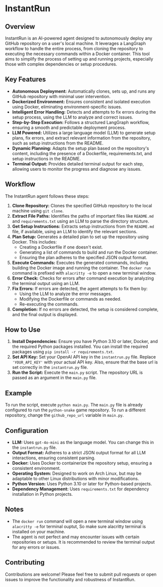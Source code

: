 # InstantRun

## Overview

InstantRun is an AI-powered agent designed to autonomously deploy any GitHub repository on a user's local machine. It leverages a LangGraph workflow to handle the entire process, from cloning the repository to executing the necessary commands within a Docker container. This tool aims to simplify the process of setting up and running projects, especially those with complex dependencies or setup procedures.

## Key Features

-   **Autonomous Deployment:** Automatically clones, sets up, and runs any GitHub repository with minimal user intervention.
-   **Dockerized Environment:** Ensures consistent and isolated execution using Docker, eliminating environment-specific issues.
-   **Intelligent Error Handling:** Detects and attempts to fix errors during the setup process, using the LLM to analyze and correct issues.
-   **Step-by-Step Execution:** Follows a structured LangGraph workflow, ensuring a smooth and predictable deployment process.
-   **LLM Powered:** Utilizes a large language model (LLM) to generate setup plans, fix errors, and extract relevant information from the repository, such as setup instructions from the README.
-   **Dynamic Planning:** Adapts the setup plan based on the repository's content, including the presence of a Dockerfile, requirements.txt, and setup instructions in the README.
-   **Terminal Output:** Provides detailed terminal output for each step, allowing users to monitor the progress and diagnose any issues.

## Workflow

The InstantRun agent follows these steps:

1.  **Clone Repository:** Clones the specified GitHub repository to the local machine using `git clone`.
2.  **Extract File Paths:** Identifies the paths of important files like `README.md` and `requirements.txt` using an LLM to parse the directory structure.
3.  **Get Setup Instructions:** Extracts setup instructions from the `README.md` file, if available, using an LLM to identify the relevant sections.
4.  **Plan Setup:** Generates a detailed plan to set up the repository using Docker. This includes:
    -   Creating a Dockerfile if one doesn't exist.
    -   Generating a list of commands to build and run the Docker container.
    -   Ensuring the plan adheres to the specified JSON output format.
5.  **Execute Commands:** Executes the generated commands, including building the Docker image and running the container. The `docker run` command is prefixed with `alacritty -e` to open a new terminal window.
6.  **Error Check:** Checks for errors after command execution by analyzing the terminal output using an LLM.
7.  **Fix Errors:** If errors are detected, the agent attempts to fix them by:
    -   Using the LLM to analyze the error messages.
    -   Modifying the Dockerfile or commands as needed.
    -   Re-executing the commands.
8.  **Completion:** If no errors are detected, the setup is considered complete, and the final output is displayed.

## How to Use

1.  **Install Dependencies:** Ensure you have Python 3.10 or later, Docker, and the required Python packages installed. You can install the required packages using `pip install -r requirements.txt`.
2.  **Set API Key:** Set your OpenAI API key in the `instantrun.py` file. Replace `'YOUR_API_KEY'` with your actual API key. Also, ensure that the base url is set correctly in the `instantrun.py` file.
3.  **Run the Script:** Execute the `main.py` script. The repository URL is passed as an argument in the `main.py` file.

## Example

To run the script, execute `python main.py`. The `main.py` file is already configured to run the `python-snake` game repository. To run a different repository, change the `github_repo_url` variable in `main.py`.

## Configuration

-   **LLM:** Uses `gpt-4o-mini` as the language model. You can change this in the `instantrun.py` file.
-   **Output Format:** Adheres to a strict JSON output format for all LLM interactions, ensuring consistent parsing.
-   **Docker:** Uses Docker to containerize the repository setup, ensuring a consistent environment.
-   **Operating System:** Designed to work on Arch Linux, but may be adaptable to other Linux distributions with minor modifications.
-   **Python Version:** Uses Python 3.10 or later for Python-based projects.
-   **Dependency Management:** Uses `requirements.txt` for dependency installation in Python projects.

## Notes

-   The `docker run` command will open a new terminal window using `alacritty -e` for terminal ouptut, So make sure alacritty terminal is installed on your machine.
-   The agent is not perfect and may encounter issues with certain repositories or setups. It is recommended to review the terminal output for any errors or issues.

## Contributing

Contributions are welcome! Please feel free to submit pull requests or open issues to improve the functionality and robustness of InstantRun.
